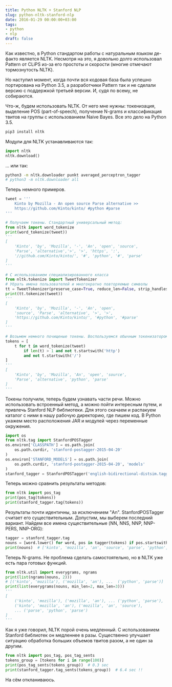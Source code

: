 ```yaml
---
title: Python NLTK + Stanford NLP
slug: python-nltk-stanford-nlp
date: 2016-01-29 00:00:00+03:00
tags:
- python
- nlp
draft: false
---
```


Как известно, в Python стандартом работы с натуральным языком де-факто является NLTK. Несмотря на это, я довольно долго использовал Pattern от CLiPS из-за его простоты и скорости (многие отмечают тормознутость NLTK).

Но наступил момент, когда почти вся кодовая база была успешно портирована на Python 3.5, а разработчики Pattern так и не сделали версию с поддержкой третьей версии. И, судя по всему, не собираются.

Что-ж, будем использовать NLTK. От него мне нужны: токенизация, выделение POS (part-of-speech), получение N-grams и классификация твитов на группы с использованием Naive Bayes. Все это дело на Python 3.5.

```bash
pip3 install nltk
```

Модули для NLTK устанавливаются так:

```python
import nltk
nltk.download()
```

... или так:

```bash
python3 -m nltk.downloader punkt averaged_perceptron_tagger
# python3 -m nltk.downloader all
```

Теперь немного примеров.

```python
tweet = '''
    Kinto by Mozilla - An open source Parse alternative >>
    https://github.com/Kinto/kinto/ #python #parse
'''

# Получаем токены. Стандартный универсальный метод:
from nltk import word_tokenize
print(word_tokenize(tweet))
'''
[
    'Kinto', 'by', 'Mozilla', '-', 'An', 'open', 'source',
    'Parse', 'alternative','>', '>', 'https', ':',
    '//github.com/Kinto/kinto/', '#', 'python', '#', 'parse'
]
'''

# С использованием специализированного класса
from nltk.tokenize import TweetTokenizer
# Убрать имена пользователей и многократно повторяемые символы
tt = TweetTokenizer(preserve_case=True, reduce_len=False, strip_handles=False)
print(tt.tokenize(tweet))
'''
[
    'Kinto', 'by', 'Mozilla', '-', 'An', 'open',
    'source', 'Parse', 'alternative', '>', '>',
    'https://github.com/Kinto/kinto/', '#python', '#parse'
]
'''

# Возьмем немного почищеные токены. Воспользуемся обычным токенизатором
tokens = [
    t for t in word_tokenize(tweet)
        if len(t) > 1 and not t.startswith('http')
        and not t.startswith('/')
]
'''
[
    'Kinto', 'by', 'Mozilla', 'An', 'open', 'source',
    'Parse', 'alternative', 'python', 'parse'
]
'''
```

Токены получили, теперь будем узнавать части речи. Можно использовать встроенный метод, а можно пойти интересным путем, и привлечь Stanford NLP библиотеки. Для этого скачаем и распакуем каталог с ними в нашу рабочую директорию, где пишем код. В Python укажем место расположения JAR и модулей через переменные окружения.

```python
import os
from nltk.tag import StanfordPOSTagger
os.environ['CLASSPATH'] = os.path.join(
    os.path.curdir, 'stanford-postagger-2015-04-20'
)
os.environ['STANFORD_MODELS'] = os.path.join(
    os.path.curdir, 'stanford-postagger-2015-04-20', 'models'
)
stanford_tagger = StanfordPOSTagger('english-bidirectional-distsim.tagger')
```

Теперь можно сравнить результаты методов:

```python
from nltk import pos_tag
print(pos_tag(tokens))
print(stanford_tagger.tag(tokens))
```

Результаты почти идентичны, за исключением "An". StanfordPOSTagger считает его существительным. Допустим, мы выберем последний вариант. Найдем все имена существительные (NN, NNS, NNP, NNP-PERS, NNP-ORG):

```python
tagger = stanford_tagger.tag
nouns = [word.lower() for word, pos in tagger(tokens) if pos.startswith('NN')]
print(nouns)  # ['kinto', 'mozilla', 'an', 'source', 'parse', 'python', 'parse']
```

Теперь N-grams. Не проблема сделать самостоятельно, но в NLTK уже есть пара готовых функций.

```python
from nltk.util import everygrams, ngrams
print(list(ngrams(nouns, 2)))
# [('kinto', 'mozilla'), ('mozilla', 'an'), ...  ('python', 'parse')]
print(list(everygrams(nouns, min_len=2, max_len=3)))
'''
[
    ('kinto', 'mozilla'), ('mozilla', 'an'), ... ('python', 'parse'),
    ('kinto', 'mozilla', 'an'), ('mozilla', 'an', 'source'),
    ... ('parse', 'python', 'parse')
]
'''
```

Как я уже говорил, NLTK порой очень медленный. С использованием Stanford библиотек он медленнее в разы. Существенно улучшает ситуацию обработка больших объемов твитов разом, а не один за другим.

```python
from nltk import pos_tag, pos_tag_sents
tokens_group = [tokens for i in range(100)]
print(pos_tag_sents(tokens_group))  # 0.3 sec
print(stanford_tagger.tag_sents(tokens_group))  # 6.4 sec !!
```

На сём откланиваюсь.